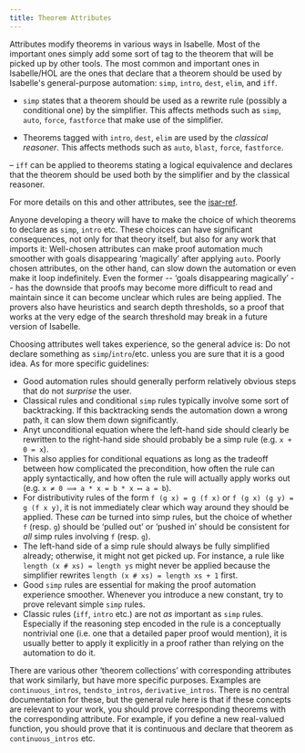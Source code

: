 ```yaml
---
title: Theorem Attributes
---
```


Attributes modify theorems in various ways in Isabelle.
Most of the important ones simply add some sort of tag to the theorem that will be picked up by other tools.
The most common and important ones in Isabelle/HOL are the ones that declare that a theorem should be used by Isabelle's general-purpose automation:
`simp`, `intro`, `dest`, `elim`, and `iff`.

- `simp` states that a theorem should be used as a rewrite rule (possibly a conditional one) by the simplifier.
This affects methods such as `simp`, `auto`, `force`, `fastforce` that make use of the simplifier.

- Theorems tagged with `intro`, `dest`, `elim` are used by the *classical reasoner*.
This affects methods such as `auto`, `blast`, `force`, `fastforce`.

– `iff` can be applied to theorems stating a logical equivalence and declares that the theorem should be used both by the simplifier and by the classical reasoner.

For more details on this and other attributes, see the [isar-ref](https://isabelle.in.tum.de/dist/doc/isar-ref.pdf).

Anyone developing a theory will have to make the choice of which theorems to declare as `simp`, `intro` etc.
These choices can have significant consequences, not only for that theory itself, but also for any work that imports it:
Well-chosen attributes can make proof automation much smoother with goals disappearing ‘magically’ after applying `auto`.
Poorly chosen attributes, on the other hand, can slow down the automation or even make it loop indefinitely.
Even the former -- ‘goals disappearing magically’ -- has the downside that proofs may become more difficult to read and maintain
since it can become unclear which rules are being applied.
The provers also have heuristics and search depth thresholds,
so a proof that works at the very edge of the search threshold may break in a future version of Isabelle.

Choosing attributes well takes experience, so the general advice is:
Do not declare something as `simp`/`intro`/etc. unless you are sure that it is a good idea.
As for more specific guidelines:

- Good automation rules should generally perform relatively obvious steps that do not *surprise* the user.
- Classical rules and conditional `simp` rules typically involve some sort of backtracking.
If this backtracking sends the automation down a wrong path, it can slow them down significantly.
- Anyt unconditional equation where the left-hand side should clearly be rewritten to the right-hand side should probably be a simp rule (e.g. `x + 0 = x`).
- This also applies for conditional equations as long as the tradeoff between how complicated the precondition, how often the rule can apply syntactically, and how often the rule will actually apply works out (e.g. `x ≠ 0 ⟹ a * x = b * x ⟷ a = b`).
- For distributivity rules of the form `f (g x) = g (f x)` or `f (g x) (g y) = g (f x y)`, it is not immediately clear which way around they should be applied.
These *can* be turned into simp rules, but the choice of whether `f` (resp. `g`) should be ‘pulled out’ or ‘pushed in’ should be consistent for *all* simp rules involving `f` (resp. `g`).
- The left-hand side of a simp rule should always be fully simplified already; otherwise, it might not get picked up.
For instance, a rule like `length (x # xs) = length ys` might never be applied because the simplifier rewrites `length (x # xs) = length xs + 1` first.
- Good `simp` rules are essential for making the proof automation experience smoother.
Whenever you introduce a new constant, try to prove relevant simple `simp` rules.
- Classic rules (`iff`, `intro` etc.) are not *as* important as `simp` rules.
Especially if the reasoning step encoded in the rule is a conceptually nontrivial one (i.e. one that a detailed paper proof would mention),
it is usually better to apply it explicitly in a proof rather than relying on the automation to do it.

There are various other ‘theorem collections’ with corresponding attributes that work similarly, but have more specific purposes.
Examples are `continuous_intros`, `tendsto_intros`, `derivative_intros`.
There is no central documentation for these, but the general rule here is that if these concepts are relevant to your work, you should prove corresponding theorems with the corresponding attribute.
For example, if you define a new real-valued function, you should prove that it is continuous and declare that theorem as `continuous_intros` etc.
